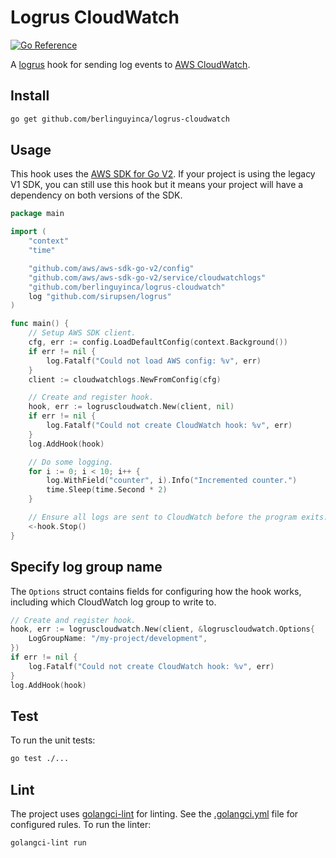 # Logrus CloudWatch

[![Go Reference](https://pkg.go.dev/badge/github.com/innix/logrus-cloudwatch.svg)](https://pkg.go.dev/github.com/innix/logrus-cloudwatch)

A [logrus](https://github.com/sirupsen/logrus) hook for sending log events to [AWS CloudWatch](https://aws.amazon.com/cloudwatch/).

## Install

```bash
go get github.com/berlinguyinca/logrus-cloudwatch
```

## Usage

This hook uses the [AWS SDK for Go V2](https://aws.github.io/aws-sdk-go-v2/). If your project is using the legacy
V1 SDK, you can still use this hook but it means your project will have a dependency on both versions of the SDK.

```go
package main

import (
	"context"
	"time"

	"github.com/aws/aws-sdk-go-v2/config"
	"github.com/aws/aws-sdk-go-v2/service/cloudwatchlogs"
	"github.com/berlinguyinca/logrus-cloudwatch"
	log "github.com/sirupsen/logrus"
)

func main() {
	// Setup AWS SDK client.
	cfg, err := config.LoadDefaultConfig(context.Background())
	if err != nil {
		log.Fatalf("Could not load AWS config: %v", err)
	}
	client := cloudwatchlogs.NewFromConfig(cfg)

	// Create and register hook.
	hook, err := logruscloudwatch.New(client, nil)
	if err != nil {
		log.Fatalf("Could not create CloudWatch hook: %v", err)
	}
	log.AddHook(hook)

	// Do some logging.
	for i := 0; i < 10; i++ {
		log.WithField("counter", i).Info("Incremented counter.")
		time.Sleep(time.Second * 2)
	}

	// Ensure all logs are sent to CloudWatch before the program exits.
	<-hook.Stop()
}
```

## Specify log group name

The `Options` struct contains fields for configuring how the hook works, including which
CloudWatch log group to write to.

```go
// Create and register hook.
hook, err := logruscloudwatch.New(client, &logruscloudwatch.Options{
    LogGroupName: "/my-project/development",
})
if err != nil {
    log.Fatalf("Could not create CloudWatch hook: %v", err)
}
log.AddHook(hook)
```

## Test

To run the unit tests:

```bash
go test ./...
```

## Lint

The project uses [golangci-lint](https://golangci-lint.run/) for linting. See
the [.golangci.yml](.golangci.yml) file for configured rules. To run the linter:

```bash
golangci-lint run
```
